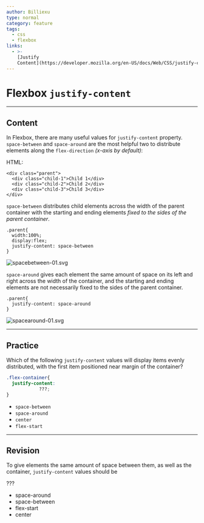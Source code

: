 ```yaml
---
author: Billiexu
type: normal
category: feature
tags:
  - css
  - flexbox
links:
  - >-
    [Justify
    Content](https://developer.mozilla.org/en-US/docs/Web/CSS/justify-content){documentation}
---
```


# Flexbox `justify-content`


---

## Content

In Flexbox, there are many useful values for `justify-content` property. `space-between` and `space-around` are the most helpful two to distribute elements along the `flex-direction` *(x-axis by default)*:

HTML:

```plain-text
<div class="parent">
  <div class="child-1">Child 1</div>
  <div class="child-2">Child 2</div>
  <div class="child-3">Child 3</div>
</div>

```

`space-between` distributes child elements across the width of the parent container with the starting and ending elements *fixed to the sides of the parent container*.

```plain-text
.parent{
  width:100%;
  display:flex;
  justify-content: space-between
}

```

![spacebetween-01.svg](https://img.enkipro.com/a2e5502547ef78c453029ac3c2aae6c2.png)

`space-around` gives each element the same amount of space on its left and right across the width of the container, and the starting and ending elements are not necessarily fixed to the sides of the parent container.

```plain-text
.parent{
  justify-content: space-around
}

```

![spacearound-01.svg](https://img.enkipro.com/b37d3c8ad91456275d6b63ddf5baaac0.png)


---

## Practice

Which of the following `justify-content` values will display items evenly distributed, with the first item positioned near margin of the container?

```css
.flex-container{
  justify-content:
            ???;
}
```

- `space-between`
- `space-around`
- `center`
- `flex-start`


---

## Revision

To give elements the same amount of space between them, as well as the container, `justify-content` values should be

???

- space-around
- space-between
- flex-start
- center
